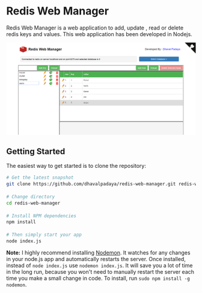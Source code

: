 # Redis Web Manager
Redis Web Manager is a web application to add, update , read or delete redis keys and values. This web application has been developed in Nodejs.

<img src="/public/img/redis-web-manager.png" alt="Screenshot of the example app"/>

Getting Started
---------------

The easiest way to get started is to clone the repository:

```bash
# Get the latest snapshot
git clone https://github.com/dhavalpadaya/redis-web-manager.git redis-web-manager

# Change directory
cd redis-web-manager

# Install NPM dependencies
npm install

# Then simply start your app
node index.js
```

**Note:** I highly recommend installing [Nodemon](https://github.com/remy/nodemon).
It watches for any changes in your  node.js app and automatically restarts the
server. Once installed, instead of `node index.js` use `nodemon index.js`. It will
save you a lot of time in the long run, because you won't need to manually
restart the server each time you make a small change in code. To install, run
`sudo npm install -g nodemon`.

